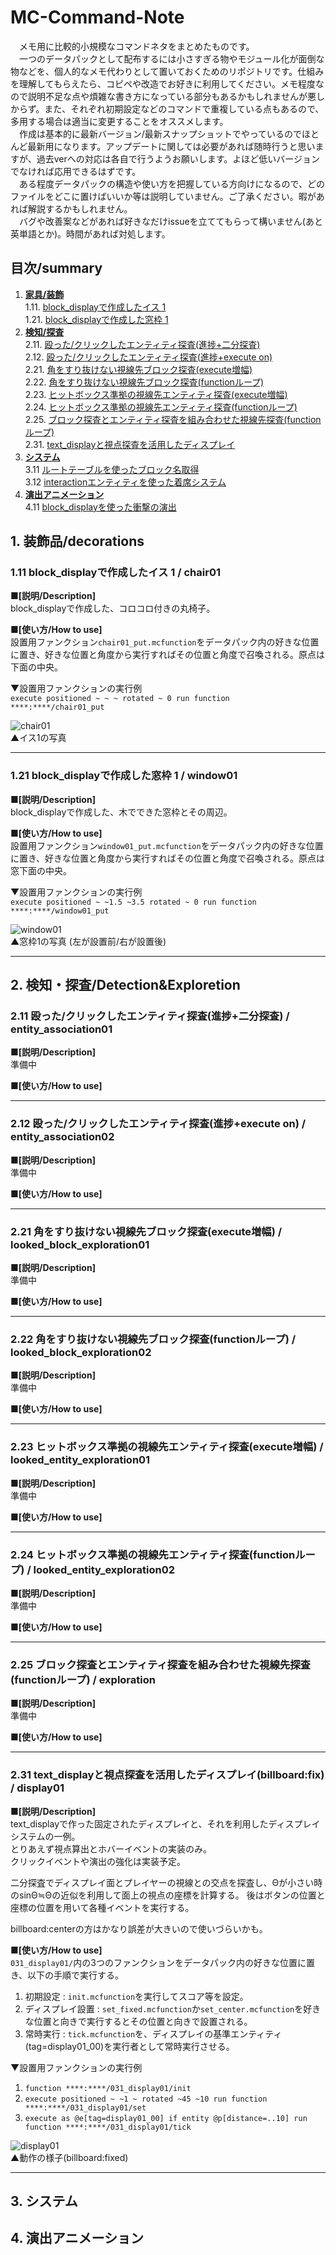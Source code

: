 # MC-Command-Note
　メモ用に比較的小規模なコマンドネタをまとめたものです。  
　一つのデータパックとして配布するには小さすぎる物やモジュール化が面倒な物などを、個人的なメモ代わりとして置いておくためのリポジトリです。仕組みを理解してもらえたら、コピペや改造でお好きに利用してください。メモ程度なので説明不足な点や煩雑な書き方になっている部分もあるかもしれませんが悪しからず。また、それぞれ初期設定などのコマンドで重複している点もあるので、多用する場合は適当に変更することをオススメします。  
　作成は基本的に最新バージョン/最新スナップショットでやっているのでほとんど最新用になります。アップデートに関しては必要があれば随時行うと思いますが、過去verへの対応は各自で行うようお願いします。よほど低いバージョンでなければ応用できるはずです。  
　ある程度データパックの構造や使い方を把握している方向けになるので、どのファイルをどこに置けばいいか等は説明していません。ご了承ください。暇があれば解説するかもしれません。  
　バグや改善案などがあれば好きなだけissueを立ててもらって構いません(あと英単語とか)。時間があれば対処します。

## 目次/summary
1. [**家具/装飾**](#1)  
 1.11. [block_displayで作成したイス 1](#1.11)  
 1.21. [block_displayで作成した窓枠 1](#1.21)  
2. [**検知/探査**](#2)  
 2.11. [殴った/クリックしたエンティティ探査(進捗+二分探査)](#2.11)  
 2.12. [殴った/クリックしたエンティティ探査(進捗+execute on)](#2.12)  
 2.21. [角をすり抜けない視線先ブロック探査(execute増幅)](#2.21)  
 2.22. [角をすり抜けない視線先ブロック探査(functionループ)](#2.22)  
 2.23. [ヒットボックス準拠の視線先エンティティ探査(execute増幅)](#2.23)  
 2.24. [ヒットボックス準拠の視線先エンティティ探査(functionループ)](#2.24)  
 2.25. [ブロック探査とエンティティ探査を組み合わせた視線先探査(functionループ)](#2.25)  
 2.31. [text_displayと視点探査を活用したディスプレイ](#2.31)  
3. [**システム**](#3)  
 3.11 [ルートテーブルを使ったブロック名取得](#3.11)  
 3.12 [interactionエンティティを使った着席システム](#3.12)
4. [**演出アニメーション**](#4)  
 4.11 [block_displayを使った衝撃の演出](#4.11)
 
 
<a id="1"></a>
## 1. 装飾品/decorations  
<a id="1.11"></a>
### 1.11 block_displayで作成したイス 1 / chair01  
**■[説明/Description]**  
block_displayで作成した、コロコロ付きの丸椅子。  

**■[使い方/How to use]**  
設置用ファンクション`chair01_put.mcfunction`をデータパック内の好きな位置に置き、好きな位置と角度から実行すればその位置と角度で召喚される。原点は下面の中央。  

▼設置用ファンクションの実行例  
`execute positioned ~ ~ ~ rotated ~ 0 run function ****:****/chair01_put`  

![chair01](https://user-images.githubusercontent.com/60039093/219947694-d13ef55d-5a56-4f8b-9991-5054d16d3470.png)  
▲イス1の写真


---
<a id="1.21"></a>
### 1.21 block_displayで作成した窓枠 1 / window01  
**■[説明/Description]**  
block_displayで作成した、木でできた窓枠とその周辺。  

**■[使い方/How to use]**  
設置用ファンクション`window01_put.mcfunction`をデータパック内の好きな位置に置き、好きな位置と角度から実行すればその位置と角度で召喚される。原点は窓下面の中央。  

▼設置用ファンクションの実行例  
`execute positioned ~ ~1.5 ~3.5 rotated ~ 0 run function ****:****/window01_put`  

![window01](https://user-images.githubusercontent.com/60039093/219947547-3c49a034-b5e1-4d20-b5e5-86f2f21c9ae9.png)  
▲窓枠1の写真 (左が設置前/右が設置後)  


***

<a id="2"></a>
## 2. 検知・探査/Detection&Exploretion  
<a id="2.11"></a>
### 2.11 殴った/クリックしたエンティティ探査(進捗+二分探査) / entity_association01  
**■[説明/Description]**  
準備中  

**■[使い方/How to use]**  


---
<a id="2.12"></a>
### 2.12 殴った/クリックしたエンティティ探査(進捗+execute on) / entity_association02  
**■[説明/Description]**  
準備中  

**■[使い方/How to use]**  


---
<a id="2.21"></a>
### 2.21 角をすり抜けない視線先ブロック探査(execute増幅) / looked_block_exploration01  
**■[説明/Description]**  
準備中  

**■[使い方/How to use]**  


---
<a id="2.22"></a>
### 2.22 角をすり抜けない視線先ブロック探査(functionループ) / looked_block_exploration02  
**■[説明/Description]**  
準備中  

**■[使い方/How to use]**  


---
<a id="2.23"></a>
### 2.23 ヒットボックス準拠の視線先エンティティ探査(execute増幅) / looked_entity_exploration01  
**■[説明/Description]**  
準備中  

**■[使い方/How to use]**  


---
<a id="2.24"></a>
### 2.24 ヒットボックス準拠の視線先エンティティ探査(functionループ) / looked_entity_exploration02  
**■[説明/Description]**  
準備中  

**■[使い方/How to use]**  


---
<a id="2.25"></a>
### 2.25 ブロック探査とエンティティ探査を組み合わせた視線先探査(functionループ) / exploration  
**■[説明/Description]**  
準備中  

**■[使い方/How to use]**  


---
<a id="2.31"></a>
### 2.31 text_displayと視点探査を活用したディスプレイ(billboard:fix) / display01  
**■[説明/Description]**  
text_displayで作った固定されたディスプレイと、それを利用したディスプレイシステムの一例。  
とりあえず視点算出とホバーイベントの実装のみ。  
クリックイベントや演出の強化は実装予定。

二分探査でディスプレイ面とプレイヤーの視線との交点を探査し、Θが小さい時のsinΘ≒Θの近似を利用して面上の視点の座標を計算する。
後はボタンの位置と座標の位置を用いて各種イベントを実行する。

billboard:centerの方はかなり誤差が大きいので使いづらいかも。

**■[使い方/How to use]**  
`031_display01/`内の3つのファンクションをデータパック内の好きな位置に置き、以下の手順で実行する。  
1. 初期設定 : `init.mcfunction`を実行してスコア等を設定。  
2. ディスプレイ設置 : `set_fixed.mcfunction`か`set_center.mcfunction`を好きな位置と向きで実行するとその位置と向きで設置される。  
3. 常時実行 : `tick.mcfunction`を、ディスプレイの基準エンティティ(tag=display01_00)を実行者として常時実行させる。  

▼設置用ファンクションの実行例  
1. `function ****:****/031_display01/init`  
2. `execute positioned ~ ~1 ~ rotated ~45 ~10 run function ****:****/031_display01/set`  
3. `execute as @e[tag=display01_00] if entity @p[distance=..10] run function ****:****/031_display01/tick`  

![display01](https://user-images.githubusercontent.com/60039093/220151026-478e45b6-e8ac-4aee-a6a3-56cf1e99b4d0.gif)  
▲動作の様子(billboard:fixed)  

---


<a id="3"></a>
## 3. システム  
<a id="3.1"></a>

<a id="4"></a>
## 4. 演出アニメーション  

